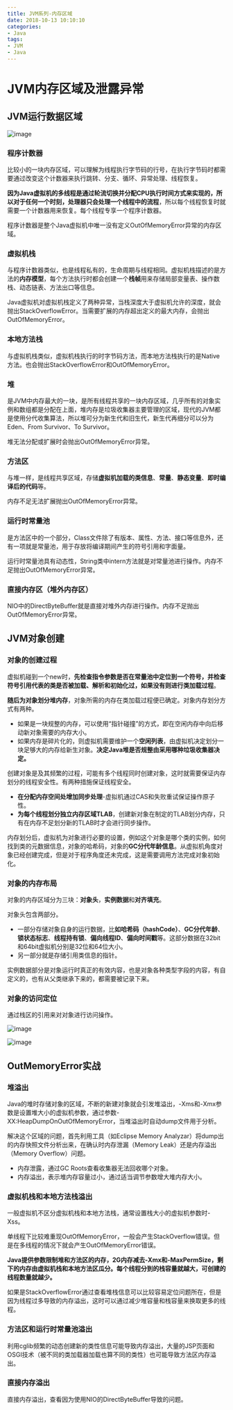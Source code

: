 ```yaml
---
title: JVM系列-内存区域
date: 2018-10-13 10:10:10
categories:
- Java
tags: 
- JVM
- Java
---
```



# JVM内存区域及泄露异常
## JVM运行数据区域
![image](/images/jvm/jvm1.png)

### 程序计数器
比较小的一块内存区域，可以理解为线程执行字节码的行号，在执行字节码时都需要通过改变这个计数器来执行跳转、分支、循环、异常处理、线程恢复。

**因为Java虚拟机的多线程是通过轮流切换并分配CPU执行时间方式来实现的，所以对于任何一个时刻，处理器只会处理一个线程中的流程**，所以每个线程恢复时就需要一个计数器用来恢复。每个线程专享一个程序计数器。

程序计数器是整个Java虚拟机中唯一没有定义OutOfMemoryError异常的内存区域。
### 虚拟机栈
与程序计数器类似，也是线程私有的，生命周期与线程相同。虚拟机栈描述的是方法的**内存模型**，每个方法执行时都会创建一个**栈帧**用来存储局部变量表、操作数栈、动态链表、方法出口等信息。

Java虚拟机对虚拟机栈定义了两种异常，当栈深度大于虚拟机允许的深度，就会抛出StackOverflowError。当需要扩展的内存超出定义的最大内存，会抛出OutOfMemoryError。
### 本地方法栈
与虚拟机栈类似，虚拟机栈执行的时字节码方法，而本地方法栈执行的是Native方法。也会抛出StackOverflowError和OutOfMemoryError。
### 堆
是JVM中内存最大的一块，是所有线程共享的一块内存区域，几乎所有的对象实例和数组都是分配在上面，堆内存是垃圾收集器主要管理的区域，现代的JVM都是使用分代收集算法，所以堆可分为新生代和旧生代，新生代再细分可以分为Eden、From Survivor、To Survivor。

堆无法分配或扩展时会抛出OutOfMemoryError异常。

### 方法区
与堆一样，是线程共享区域，存储**虚拟机加载的类信息**、**常量**、**静态变量**、**即时编译后的代码**等。

内存不足无法扩展抛出OutOfMemoryError异常。

### 运行时常量池
是方法区中的一个部分，Class文件除了有版本、属性、方法、接口等信息外，还有一项就是常量池，用于存放将编译期间产生的符号引用和字面量。

运行时常量池具有动态性，String类中intern方法就是对常量池进行操作。内存不足抛出OutOfMemoryError异常。

### 直接内存区（堆外内存区）
NIO中的DirectByteBuffer就是直接对堆外内存进行操作。内存不足抛出OutOfMemoryError异常。


## JVM对象创建
### 对象的创建过程
虚拟机碰到一个new时，**先检查指令参数是否在常量池中定位到一个符号，并检查符号引用代表的类是否被加载、解析和初始化过，如果没有则进行类加载过程**。

**随后为对象划分堆内存**，对象所需的内存在类加载过程便已确定。对象内存划分方式有两种。
- 如果是一块规整的内存，可以使用“指针碰撞”的方式，即在空闲内存中向后移动新对象需要的内存大小。
- 如果内存是碎片化的，则虚拟机需要维护一个**空闲列表**，由虚拟机决定划分一块足够大的内存给新生对象。**决定Java堆是否规整由采用哪种垃圾收集器决定。**

创建对象是及其频繁的过程，可能有多个线程同时创建对象，这时就需要保证内存划分的线程安全性。有两种措施保证线程安全。
- **在分配内存空间处增加同步处理**-虚拟机通过CAS和失败重试保证操作原子性。
- **为每个线程划分独立内存区域TLAB**，创建新对象在制定的TLAB划分内存，只有在内存不足划分新的TLAB时才会进行同步操作。

内存划分后，虚拟机为对象进行必要的设置，例如这个对象是哪个类的实例，如何找到类的元数据信息，对象的哈希码，对象的**GC分代年龄信息**。从虚拟机角度对象已经创建完成，但是对于程序角度还未完成，这是需要调用<init>方法完成对象初始化。

### 对象的内存布局
对象的内存区域分为三块：**对象头**，**实例数据**和**对齐填充**。

对象头包含两部分。
- 一部分存储对象自身的运行数据，比**如哈希码（hashCode）**、**GC分代年龄**、**锁状态标志**、**线程持有锁**、**偏向线程ID**、**偏向时间戳**等。这部分数据在32bit和64bit虚拟机分别是32位和64位大小。
- 另一部分就是存储引用类信息的指针。

实例数据部分是对象运行时真正的有效内容，也是对象各种类型字段的内容，有自定义的，也有从父类继承下来的，都需要被记录下来。

### 对象的访问定位
通过栈区的引用来对对象进行访问操作。

![image](/images/jvm/jvm2.png)

![image](/images/jvm/jvm3.png)

## OutMemoryError实战
### 堆溢出
Java的堆时存储对象的区域，不断的新建对象就会引发堆溢出，-Xms和-Xmx参数是设置堆大小的虚拟机参数，通过参数-XX:HeapDumpOnOutOfMemoryError，当堆溢出时自动dump文件用于分析。

解决这个区域的问题，首先利用工具（如Eclipse Memory Analyzar）将dump出的内存快照文件分析出来，在确认时内存泄漏（Memory Leak）还是内存溢出（Memory Overflow）问题。

- 内存泄露，通过GC Roots查看收集器无法回收哪个对象。
- 内存溢出，表示堆内存容量过小，通过适当调节参数增大堆内存大小。

### 虚拟机栈和本地方法栈溢出
一般虚拟机不区分虚拟机栈和本地方法栈，通常设置栈大小的虚拟机参数时-Xss。

单线程下比较难重现OutOfMemoryError，一般会产生StackOverflow错误。但是在多线程的情况下就会产生OutOfMemoryError错误。

**Java提供参数限制堆和方法区的内存，2G内存减去-Xmx和-MaxPermSize，剩下的内存由虚拟机栈和本地方法区瓜分。每个线程分到的栈容量就越大，可创建的线程数量就越少。** 

如果是StackOverflowError通过查看堆栈信息可以比较容易定位问题所在，但是因为线程过多导致的内存溢出，这时可以通过减少堆容量和栈容量来换取更多的线程。

### 方法区和运行时常量池溢出
利用cglib频繁的动态创建新的类性信息可能导致内存溢出，大量的JSP页面和OSGI技术（被不同的类加载器加载也算不同的类性）也可能导致方法区内存溢出。

### 直接内存溢出
直接内存溢出，查看因为使用NIO的DirectByteBuffer导致的问题。
